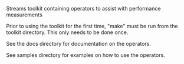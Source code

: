 Streams toolkit containing operators to assist with performance measurements

Prior to using the toolkit for the first time, "make" must be run from the toolkit directory.  This only needs to be done once.

See the docs directory for documentation on the operators.

See samples directory for examples on how to use the operators.

